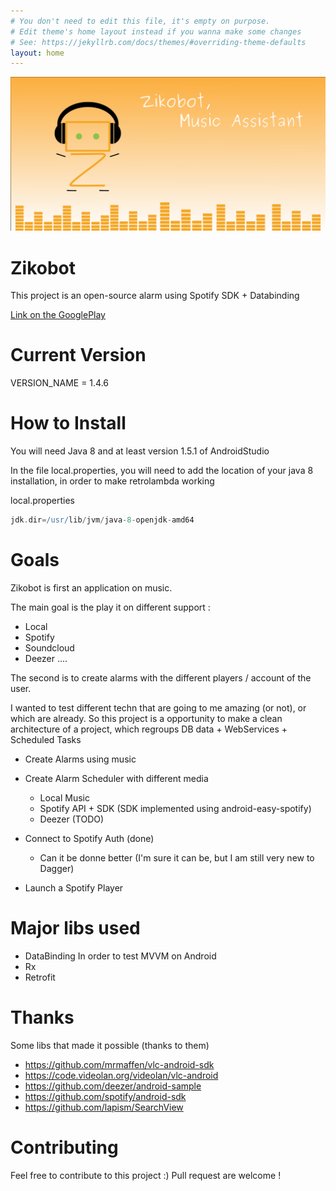 ```yaml
---
# You don't need to edit this file, it's empty on purpose.
# Edit theme's home layout instead if you wanna make some changes
# See: https://jekyllrb.com/docs/themes/#overriding-theme-defaults
layout: home
---
```



![ScreenShot](/images/light_playstore.png)

# Zikobot

This project is an open-source alarm using Spotify SDK + Databinding

[Link on the GooglePlay](https://play.google.com/apps/testing/com.joxad.zikobot)


# Current Version

VERSION_NAME = 1.4.6

# How to Install

You will need Java 8 and at least version 1.5.1 of AndroidStudio

In the file local.properties, you will need to add the location of your java 8 installation, in order
to make retrolambda working

local.properties

```groovy
jdk.dir=/usr/lib/jvm/java-8-openjdk-amd64
```
# Goals

Zikobot is first an application on music.

The main goal is the play it on different support :

- Local
- Spotify
- Soundcloud
- Deezer
....

The second  is to create alarms with the different players / account of the user.

I wanted to test different techn that are going to me amazing (or not), or which are already.
So this project is a opportunity to make a clean architecture of a project, which regroups DB data + WebServices + Scheduled Tasks

- Create Alarms using music

- Create Alarm Scheduler with different media
    - Local Music
    - Spotify API + SDK (SDK implemented using android-easy-spotify)
    - Deezer (TODO)

- Connect to Spotify Auth (done)
    - Can it be donne better (I'm sure it can be, but I am still very new to Dagger)
- Launch a Spotify Player

# Major libs used

- DataBinding
In order to test MVVM on Android
- Rx
- Retrofit

# Thanks

Some libs that made it possible (thanks to them)

- https://github.com/mrmaffen/vlc-android-sdk
- https://code.videolan.org/videolan/vlc-android
- https://github.com/deezer/android-sample
- https://github.com/spotify/android-sdk
- https://github.com/lapism/SearchView

# Contributing

Feel free to contribute to this project :) Pull request are welcome !